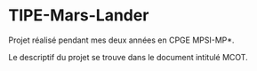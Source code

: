 # TIPE-Mars-Lander
Projet réalisé pendant mes deux années en CPGE MPSI-MP*.

Le descriptif du projet se trouve dans le document intitulé MCOT.
